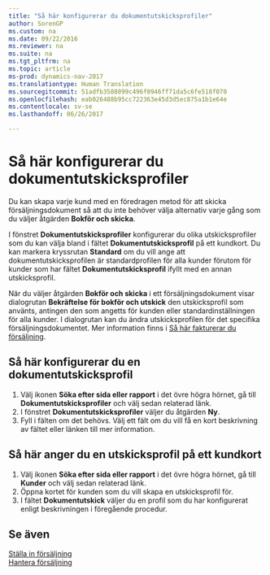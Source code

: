 ```yaml
---
title: "Så här konfigurerar du dokumentutskicksprofiler"
author: SorenGP
ms.custom: na
ms.date: 09/22/2016
ms.reviewer: na
ms.suite: na
ms.tgt_pltfrm: na
ms.topic: article
ms-prod: dynamics-nav-2017
ms.translationtype: Human Translation
ms.sourcegitcommit: 51adfb3588099c496f0946ff71da5c6fe518f070
ms.openlocfilehash: eab026488b95cc722363e45d3d5ec875a1b1e64e
ms.contentlocale: sv-se
ms.lasthandoff: 06/26/2017

---
```


# <a name="how-to-set-up-document-sending-profiles"></a>Så här konfigurerar du dokumentutskicksprofiler
Du kan skapa varje kund med en föredragen metod för att skicka försäljningsdokument så att du inte behöver välja alternativ varje gång som du väljer åtgärden **Bokför och skicka**.

I fönstret **Dokumentutskicksprofiler** konfigurerar du olika utskicksprofiler som du kan välja bland i fältet **Dokumentutskicksprofil** på ett kundkort. Du kan markera kryssrutan **Standard** om du vill ange att dokumentutskicksprofilen är standardprofilen för alla kunder förutom för kunder som har fältet **Dokumentutskicksprofil** ifyllt med en annan utskicksprofil.

När du väljer åtgärden **Bokför och skicka** i ett försäljningsdokument visar dialogrutan **Bekräftelse för bokför och utskick** den utskicksprofil som använts, antingen den som angetts för kunden eller standardinställningen för alla kunder. I dialogrutan kan du ändra utskicksprofilen för det specifika försäljningsdokumentet. Mer information finns i [Så här fakturerar du försäljning](sales-how-invoice-sales.md).

## <a name="to-set-up-a-document-sending-profile"></a>Så här konfigurerar du en dokumentutskicksprofil
1. Välj ikonen **Söka efter sida eller rapport** i det övre högra hörnet, gå till **Dokumentutskicksprofiler** och välj sedan relaterad länk.
2. I fönstret **Dokumentutskicksprofiler** väljer du åtgärden **Ny**.
3. Fyll i fälten om det behövs. Välj ett fält om du vill få en kort beskrivning av fältet eller länken till mer information.

## <a name="to-specify-a-sending-profile-on-a-customer-card"></a>Så här anger du en utskicksprofil på ett kundkort
1. Välj ikonen **Söka efter sida eller rapport** i det övre högra hörnet, gå till **Kunder** och välj sedan relaterad länk.
2. Öppna kortet för kunden som du vill skapa en utskicksprofil för.
3. I fältet **Dokumentutskick** väljer du en profil som du har konfigurerat enligt beskrivningen i föregående procedur.

## <a name="see-also"></a>Se även  
[Ställa in försäljning](sales-setup-sales.md)  
[Hantera försäljning](sales-manage-sales.md)

